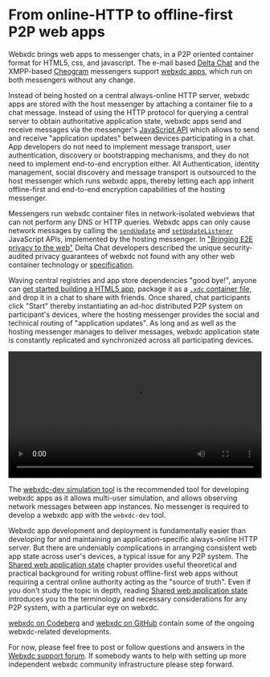 # From online-HTTP to offline-first P2P web apps

Webxdc brings web apps to messenger chats,
in a P2P oriented container format
for HTML5, css, and javascript.
The e-mail based [Delta Chat](https://delta.chat) 
and the XMPP-based [Cheogram](https://cheogram.com) messengers 
support [webxdc apps](https://webxdc.org/apps), which run on both messengers without any change. 

Instead of being hosted on a central always-online HTTP server, 
webxdc apps are stored with the host messenger by attaching a container file to a chat message. 
Instead of using the HTTP protocol for querying a central server to obtain authoritative application state,
webxdc apps send and receive messages via the messenger's [JavaScript API]
which allows to send and receive "application updates" between devices participating in a chat. 
App developers do not need to implement message transport, user authentication, 
discovery or bootstrapping mechanisms, and they do not need to implement end-to-end encryption either. 
All Authentication, identity management, social discovery and message transport 
is outsourced to the host messenger which runs webxdc apps,
thereby letting each app inherit offline-first and end-to-end encryption 
capabilities of the hosting messenger. 

Messengers run webxdc container files in network-isolated webviews that can not perform any DNS or HTTP queries.
Webxdc apps can only cause network messages by calling the [`sendUpdate`](./spec/sendUpdate.html)
and [`setUpdateListener`](./spec/setUpdateListener.html) JavaScript APIs,
implemented by the hosting messenger. 
In ["Bringing E2E privacy to the web"](https://delta.chat/en/2023-05-22-webxdc-security) 
Delta Chat developers described the unique security-audited privacy guarantees of webxdc 
not found with any other web container technology or [specification](./spec/index.html). 

Waving central registries and app store dependencies "good bye!", 
anyone can [get started building a HTML5 app](/get_started.html), 
package it as a [`.xdc` container file](./spec/index.html#webxdc-file-format), 
and drop it in a chat to share with friends. 
Once shared, chat participants click "Start" 
thereby instantiating an ad-hoc distributed P2P system on participant's devices,
where the hosting messenger provides the social and technical routing of "application updates". 
As long and as well as the hosting messenger manages to deliver messages, 
webxdc application state is constantly replicated and synchronized across all participating devices. 

<video controls style="width:560px; max-width: 100%;"><source src="https://webxdc.org/assets/just-web-apps.mp4" type="video/mp4"><a href="https://www.youtube.com/watch?v=I1K4pBvb2pI">watch "just web apps" on youtube</a></video>


The [webxdc-dev simulation tool](https://github.com/webxdc/webxdc-dev) is the recommended 
tool for developing webxdc apps as it allows multi-user simulation, 
and allows observing network messages between app instances. 
No messenger is required to develop a webxdc app with the `webxdc-dev` tool. 

Webxdc app development and deployment is fundamentally easier than 
developing for and maintaining an application-specific always-online HTTP server. 
But there are undeniably complications in arranging consistent web app state 
across user's devices, a typical issue for any P2P system. 
The [Shared web application state] chapter 
provides useful theoretical and practical background for writing robust offline-first web apps
without requiring a central online authority acting as the "source of truth". 
Even if you don't study the topic in depth, reading [Shared web application state] 
introduces you to the terminology and necessary considerations 
for any P2P system, with a particular eye on webxdc. 


[webxdc on Codeberg](https://codeberg.org/webxdc) and [webxdc on GitHub](https://github.com/webxdc) 
contain some of the ongoing webxdc-related developments.  

For now, please feel free to post or follow questions and answers 
in the [Webxdc support forum](https://support.delta.chat/c/webxdc/20). 
If somebody wants to help with setting up more independent 
webxdc community infrastructure please step forward. 

[Shared web application state]: /shared-state/index.html 
[JavaScript API]: /spec/index.html#webxdc-api
[Messenger implementation]: /spec/index.html#messenger-implementation
